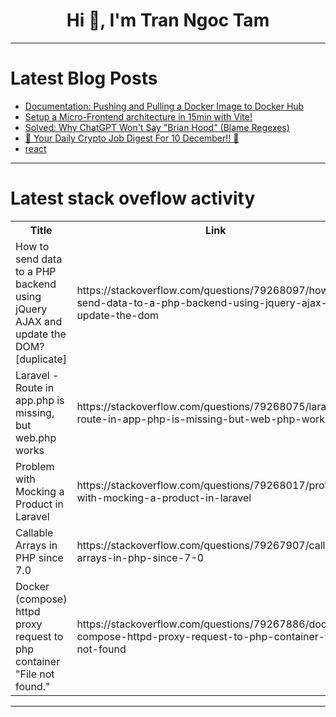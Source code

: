 <h1 align="center">Hi 👋, I'm Tran Ngoc Tam</h1>

---

# Latest Blog Posts 
<!-- BLOG-POST-LIST:START -->
- [Documentation: Pushing and Pulling a Docker Image to Docker Hub](https://dev.to/teetoflame/documentation-pushing-and-pulling-a-docker-image-to-docker-hub-5d2b)
- [Setup a Micro-Frontend architecture in 15min with Vite!](https://dev.to/mairouche/setup-a-micro-frontend-architecture-in-15min-with-vite-4pbg)
- [Solved: Why ChatGPT Won&#39;t Say &quot;Brian Hood&quot; &lpar;Blame Regexes&rpar;](https://dev.to/builderio/solved-why-chatgpt-wont-say-brian-hood-blame-regexes-3d56)
- [🚀 Your Daily Crypto Job Digest For 10 December!! 🚀](https://dev.to/web3hires/your-daily-crypto-job-digest-for-10-december-5don)
- [react](https://dev.to/imdadul_haqueohi_1eb693e/react-2el5)
<!-- BLOG-POST-LIST:END -->

---

# Latest stack oveflow activity
<table>
  <tr><th>Title</th><th>Link</th></tr>
  <!-- STACKOVERFLOW:START --><tr><td>How to send data to a PHP backend using jQuery AJAX and update the DOM? [duplicate]</td><td>https://stackoverflow.com/questions/79268097/how-to-send-data-to-a-php-backend-using-jquery-ajax-and-update-the-dom</td></tr><tr><td>Laravel - Route in app.php is missing, but web.php works</td><td>https://stackoverflow.com/questions/79268075/laravel-route-in-app-php-is-missing-but-web-php-works</td></tr><tr><td>Problem with Mocking a Product in Laravel</td><td>https://stackoverflow.com/questions/79268017/problem-with-mocking-a-product-in-laravel</td></tr><tr><td>Callable Arrays in PHP since 7.0</td><td>https://stackoverflow.com/questions/79267907/callable-arrays-in-php-since-7-0</td></tr><tr><td>Docker &lpar;compose&rpar; httpd proxy request to php container &quot;File not found.&quot;</td><td>https://stackoverflow.com/questions/79267886/docker-compose-httpd-proxy-request-to-php-container-file-not-found</td></tr><!-- STACKOVERFLOW:END -->
</table>

---


